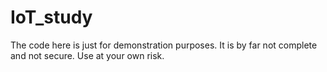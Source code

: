 # IoT_study

The code here is just for demonstration purposes. It is by far not complete and not secure.
Use at your own risk.

